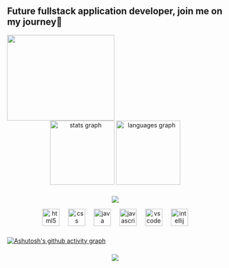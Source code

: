 ## Future fullstack application developer, join me on my journey👋<div align="left">
  <img height="200" width= "250px" src="https://i.pinimg.com/736x/94/4b/c8/944bc8639a85065beebddd72f6a33b64.jpg"  />
</div>

<div align="center">
  <img src="https://github-readme-stats.vercel.app/api?username=JefersonBATISTA077&hide_title=false&hide_rank=false&show_icons=true&include_all_commits=true&count_private=true&disable_animations=false&theme=tokyonight&locale=en&hide_border=false&order=1" height="150" alt="stats graph"  />
  <img src="https://github-readme-stats.vercel.app/api/top-langs?username=JefersonBATISTA077&locale=en&hide_title=false&layout=compact&card_width=320&langs_count=5&theme=tokyonight&hide_border=false&order=2" height="150" alt="languages graph"  />
</div>


###
<p align="center"><img src="http://img.shields.io/static/v1?label=STATS&message=%20DEVELOPMENT&color=black&style=for-the-badge"/></p>

<div align="center">
  <img src="https://cdn.jsdelivr.net/gh/devicons/devicon/icons/html5/html5-original.svg" height="40" alt="html5 logo"  />
  <img width="12" />
  <img src="https://cdn.jsdelivr.net/gh/devicons/devicon/icons/css3/css3-original.svg" height="40" alt="css logo"  />
  <img width="12" />
  <img src="https://cdn.jsdelivr.net/gh/devicons/devicon/icons/java/java-original.svg" height="40" alt="java logo"  />
  <img width="12" />
  <img src="https://cdn.jsdelivr.net/gh/devicons/devicon/icons/javascript/javascript-original.svg" height="40" alt="javascript logo"  />
  <img width="12" />
  <img src="https://cdn.jsdelivr.net/gh/devicons/devicon/icons/vscode/vscode-original.svg" height="40" alt="vscode logo"  />
  <img width="12" />
  <img src="https://cdn.jsdelivr.net/gh/devicons/devicon/icons/intellij/intellij-original.svg" height="40" alt="intellij logo"  />
</div>



###
[![Ashutosh's github activity graph](https://github-readme-activity-graph.vercel.app/graph?username=JefersonBATISTA077&theme=react-dark)]([https://github.com/Ashutosh00710/github-readme-activity-graph])

###

<div align="center">
  <img src="https://visitor-badge.laobi.icu/badge?page_id=JefersonBATISTA077.JefersonBATISTA077&left_color=darkslategray&right_color=darkblue"  />
</div>
